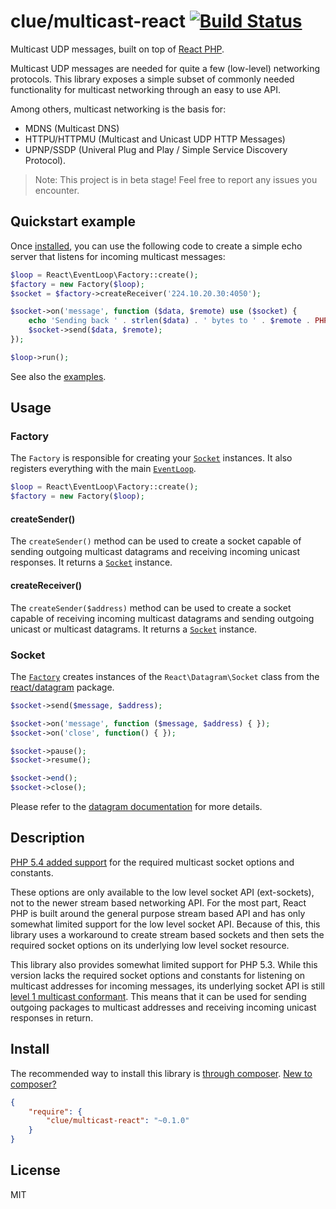 # clue/multicast-react [![Build Status](https://travis-ci.org/clue/php-multicast-react.svg?branch=master)](https://travis-ci.org/clue/php-multicast-react)

Multicast UDP messages, built on top of [React PHP](http://reactphp.org/).

Multicast UDP messages are needed for quite a few (low-level) networking protocols.
This library exposes a simple subset of commonly needed functionality for
multicast networking through an easy to use API.

Among others, multicast networking is the basis for:

* MDNS (Multicast DNS)
* HTTPU/HTTPMU (Multicast and Unicast UDP HTTP Messages)
* UPNP/SSDP (Univeral Plug and Play / Simple Service Discovery Protocol).

> Note: This project is in beta stage! Feel free to report any issues you encounter.

## Quickstart example

Once [installed](#install), you can use the following code to create a simple
echo server that listens for incoming multicast messages:

```php
$loop = React\EventLoop\Factory::create();
$factory = new Factory($loop);
$socket = $factory->createReceiver('224.10.20.30:4050');

$socket->on('message', function ($data, $remote) use ($socket) {
    echo 'Sending back ' . strlen($data) . ' bytes to ' . $remote . PHP_EOL;
    $socket->send($data, $remote);
});

$loop->run();
```

See also the [examples](examples).

## Usage

### Factory

The `Factory` is responsible for creating your [`Socket`](#socket) instances.
It also registers everything with the main [`EventLoop`](https://github.com/reactphp/event-loop#usage).

```php
$loop = React\EventLoop\Factory::create();
$factory = new Factory($loop);
```

#### createSender()

The `createSender()` method can be used to create a socket capable of sending outgoing multicast datagrams and receiving incoming unicast responses. It returns a [`Socket`](#socket) instance.

#### createReceiver()

The `createSender($address)` method can be used to create a socket capable of receiving incoming multicast datagrams and sending outgoing unicast or multicast datagrams. It returns a [`Socket`](#socket) instance.

### Socket

The [`Factory`](#factory) creates instances of the `React\Datagram\Socket` class from the [react/datagram](https://github.com/reactphp/datagram) package.

```php
$socket->send($message, $address);

$socket->on('message', function ($message, $address) { });
$socket->on('close', function() { });

$socket->pause();
$socket->resume();

$socket->end();
$socket->close();
```

Please refer to the [datagram documentation](https://github.com/reactphp/datagram#usage) for more details.

## Description

[PHP 5.4 added support](http://php.net/manual/en/migration54.global-constants.php)
for the required multicast socket options and constants.

These options are only available to the low level socket API (ext-sockets), not
to the newer stream based networking API.
For the most part, React PHP is built around the general purpose stream based API
and has only somewhat limited support for the low level socket API.
Because of this, this library uses a workaround to create stream based sockets
and then sets the required socket options on its underlying low level socket
resource.

This library also provides somewhat limited support for PHP 5.3.
While this version lacks the required socket options and constants for listening
on multicast addresses for incoming messages, its underlying socket API is still
[level 1 multicast conformant](http://www.tldp.org/HOWTO/Multicast-HOWTO-2.html#ss2.2).
This means that it can be used for sending outgoing packages to multicast addresses
and receiving incoming unicast responses in return.

## Install

The recommended way to install this library is [through composer](http://getcomposer.org). [New to composer?](http://getcomposer.org/doc/00-intro.md)

```JSON
{
    "require": {
        "clue/multicast-react": "~0.1.0"
    }
}
```

## License

MIT
